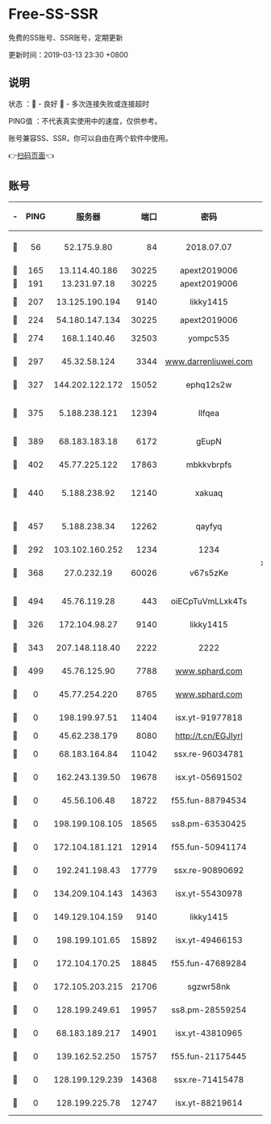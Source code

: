 # Free-SS-SSR

免费的SS账号、SSR账号，定期更新

更新时间：2019-03-13 23:30 +0800

## 说明

状态     ：🙂 - 良好 🙁 - 多次连接失败或连接超时

PING值   ：不代表真实使用中的速度，仅供参考。

账号兼容SS、SSR，你可以自由在两个软件中使用。

👉[扫码页面](https://liesauer.github.io/Free-SS-SSR/)👈

## 账号

|-|PING|服务器|端口|密码|加密方式|区域|
|:----:|:----:|:-----:|-----:|:----:|:----:|:----:|
|🙂|56|52.175.9.80|84|2018.07.07|chacha20-ietf-poly1305|HK|
|🙂|165|13.114.40.186|30225|apext2019006|chacha20|JP|
|🙂|191|13.231.97.18|30225|apext2019006|chacha20|JP|
|🙂|207|13.125.190.194|9140|likky1415|aes-256-cfb|KR|
|🙂|224|54.180.147.134|30225|apext2019006|chacha20|KR|
|🙂|274|168.1.140.46|32503|yompc535|aes-256-cfb|AU|
|🙂|297|45.32.58.124|3344|www.darrenliuwei.com|aes-256-cfb|JP|
|🙂|327|144.202.122.172|15052|ephq12s2w|aes-256-cfb|US|
|🙂|375|5.188.238.121|12394|llfqea|chacha20-ietf-poly1305|BR|
|🙂|389|68.183.183.18|6172|gEupN|aes-256-cfb|SG|
|🙂|402|45.77.225.122|17863|mbkkvbrpfs|aes-256-cfb|GB|
|🙂|440|5.188.238.92|12140|xakuaq|chacha20-ietf-poly1305|BR|
|🙂|457|5.188.238.34|12262|qayfyq|chacha20-ietf-poly1305|BR|
|🙂|292|103.102.160.252|1234|1234|rc4-md5|JP|
|🙂|368|27.0.232.19|60026|v67s5zKe|xchacha20-ietf-poly1305|HK|
|🙂|494|45.76.119.28|443|oiECpTuVmLLxk4Ts|aes-256-cfb|AU|
|🙁|326|172.104.98.27|9140|likky1415|aes-256-cfb|JP|
|🙁|343|207.148.118.40|2222|2222|aes-256-cfb|SG|
|🙁|499|45.76.125.90|7788|www.sphard.com|aes-256-cfb|AU|
|🙁|0|45.77.254.220|8765|www.sphard.com|aes-256-cfb|SG|
|🙁|0|198.199.97.51|11404|isx.yt-91977818|aes-256-cfb|US|
|🙁|0|45.62.238.179|8080|http://t.cn/EGJIyrl|rc4-md5|CA|
|🙁|0|68.183.164.84|11042|ssx.re-96034781|aes-256-cfb|US|
|🙁|0|162.243.139.50|19678|isx.yt-05691502|aes-256-cfb|US|
|🙁|0|45.56.106.48|18722|f55.fun-88794534|aes-256-cfb|US|
|🙁|0|198.199.108.105|18565|ss8.pm-63530425|aes-256-cfb|US|
|🙁|0|172.104.181.121|12914|f55.fun-50941174|aes-256-cfb|SG|
|🙁|0|192.241.198.43|17779|ssx.re-90890692|aes-256-cfb|US|
|🙁|0|134.209.104.143|14363|isx.yt-55430978|aes-256-cfb|SG|
|🙁|0|149.129.104.159|9140|likky1415|aes-256-cfb|HK|
|🙁|0|198.199.101.65|15892|isx.yt-49466153|aes-256-cfb|US|
|🙁|0|172.104.170.25|18845|f55.fun-47689284|aes-256-cfb|SG|
|🙁|0|172.105.203.215|21706|sgzwr58nk|aes-256-cfb|JP|
|🙁|0|128.199.249.61|19957|ss8.pm-28559254|aes-256-cfb|SG|
|🙁|0|68.183.189.217|14901|isx.yt-43810965|aes-256-cfb|SG|
|🙁|0|139.162.52.250|15757|f55.fun-21175445|aes-256-cfb|SG|
|🙁|0|128.199.129.239|14368|ssx.re-71415478|aes-256-cfb|SG|
|🙁|0|128.199.225.78|12747|isx.yt-88219614|aes-256-cfb|SG|
